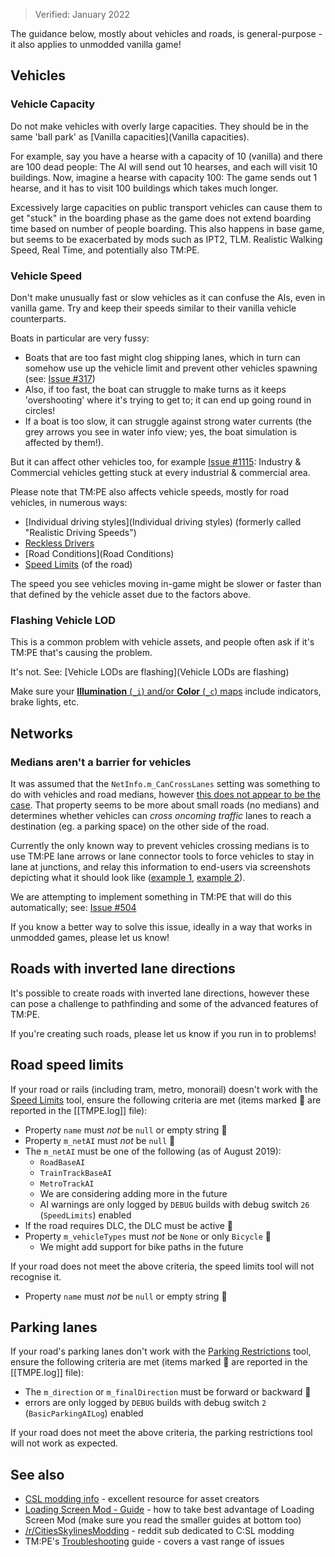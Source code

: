 > Verified: January 2022

The guidance below, mostly about vehicles and roads, is general-purpose - it also applies to unmodded vanilla game!

## Vehicles

### Vehicle Capacity

Do not make vehicles with overly large capacities. They should be in the same 'ball park' as [Vanilla capacities](Vanilla capacities).

For example, say you have a hearse with a capacity of 10 (vanilla) and there are 100 dead people: The AI will send out 10 hearses, and each will visit 10 buildings. Now, imagine a hearse with capacity 100: The game sends out 1 hearse, and it has to visit 100 buildings which takes much longer.

Excessively large capacities on public transport vehicles can cause them to get "stuck" in the boarding phase as the game does not extend boarding time based on number of people boarding. This also happens in base game, but seems to be exacerbated by mods such as IPT2, TLM. Realistic Walking Speed, Real Time, and potentially also TM:PE.

### Vehicle Speed

Don't make unusually fast or slow vehicles as it can confuse the AIs, even in vanilla game. Try and keep their speeds similar to their vanilla vehicle counterparts.

Boats in particular are very fussy:

* Boats that are too fast might clog shipping lanes, which in turn can somehow use up the vehicle limit and prevent other vehicles spawning (see: [Issue #317](https://github.com/krzychu124/Cities-Skylines-Traffic-Manager-President-Edition/issues/317))
* Also, if too fast, the boat can struggle to make turns as it keeps 'overshooting' where it's trying to get to; it can end up going round in circles!
* If a boat is too slow, it can struggle against strong water currents (the grey arrows you see in water info view; yes, the boat simulation is affected by them!).

But it can affect other vehicles too, for example [Issue #1115](https://github.com/CitiesSkylinesMods/TMPE/issues/1115): Industry & Commercial vehicles getting stuck at every industrial & commercial area.

Please note that TM:PE also affects vehicle speeds, mostly for road vehicles, in numerous ways:

* [Individual driving styles](Individual driving styles) (formerly called "Realistic Driving Speeds")
* [Reckless Drivers](Reckless-Drivers.md)
* [Road Conditions](Road Conditions)
* [Speed Limits](Speed-Limits.md) (of the road)

The speed you see vehicles moving in-game might be slower or faster than that defined by the vehicle asset due to the factors above.

### Flashing Vehicle LOD

This is a common problem with vehicle assets, and people often ask if it's TM:PE that's causing the problem.

It's not. See: [Vehicle LODs are flashing](Vehicle LODs are flashing)

Make sure your [**Illumination** (```_i```) and/or **Color** (```_c```) maps](https://cslmodding.info/asset/vehicle/) include indicators, brake lights, etc.

## Networks

### Medians aren't a barrier for vehicles

It was assumed that the ```NetInfo.m_CanCrossLanes``` setting was something to do with vehicles and road medians, however [this does not appear to be the case](https://github.com/krzychu124/Cities-Skylines-Traffic-Manager-President-Edition/issues/192). That property seems to be more about small roads (no medians) and determines whether vehicles can _cross oncoming traffic_ lanes to reach a destination (eg. a parking space) on the other side of the road.

Currently the only known way to prevent vehicles crossing medians is to use TM:PE lane arrows or lane connector tools to force vehicles to stay in lane at junctions, and relay this information to end-users via screenshots depicting what it should look like ([example 1](https://steamcommunity.com/sharedfiles/filedetails/?id=1327917624), [example 2](https://steamcommunity.com/sharedfiles/filedetails/?id=1718180429)).

We are attempting to implement something in TM:PE that will do this automatically; see: [Issue #504](https://github.com/krzychu124/Cities-Skylines-Traffic-Manager-President-Edition/issues/504)

If you know a better way to solve this issue, ideally in a way that works in unmodded games, please let us know!

## Roads with inverted lane directions

It's possible to create roads with inverted lane directions, however these can pose a challenge to pathfinding and some of the advanced features of TM:PE.

If you're creating such roads, please let us know if you run in to problems!

## Road speed limits

If your road or rails (including tram, metro, monorail) doesn't work with the [Speed Limits](Speed-Limits.md) tool, ensure the following criteria are met (items marked 📜 are reported in the [[TMPE.log]] file):

* Property `name` must _not_ be `null` or empty string 📜 
* Property `m_netAI` must _not_ be `null` 📜 
* The `m_netAI` must be one of the following (as of August 2019):
    * `RoadBaseAI`
    * `TrainTrackBaseAI`
    * `MetroTrackAI`
    * We are considering adding more in the future
    * AI warnings are only logged by `DEBUG` builds with debug switch `26` (`SpeedLimits`) enabled
* If the road requires DLC, the DLC must be active 📜 
* Property `m_vehicleTypes` must _not_ be `None` or only `Bicycle` 📜 
    * We might add support for bike paths in the future

If your road does not meet the above criteria, the speed limits tool will not recognise it.
* Property `name` must _not_ be `null` or empty string 📜 

## Parking lanes
If your road's parking lanes don't work with the [Parking Restrictions](Parking-Restrictions.md) tool, ensure the following criteria are met (items marked 📜 are reported in the [[TMPE.log]] file):

* The `m_direction` or `m_finalDirection` must be forward or backward 📜 
* errors are only logged by `DEBUG` builds with debug switch `2` (`BasicParkingAILog`) enabled

If your road does not meet the above criteria, the parking restrictions tool will not work as expected.

## See also

* [CSL modding info](https://cslmodding.info/) - excellent resource for asset creators
* [Loading Screen Mod - Guide](https://steamcommunity.com/workshop/filedetails/discussion/667342976/1636416951459546732/) - how to take best advantage of Loading Screen Mod (make sure you read the smaller guides at bottom too)
* [/r/CitiesSkylinesModding](https://www.reddit.com/r/CitiesSkylinesModding/) - reddit sub dedicated to C:SL modding
* TM:PE's [Troubleshooting](Troubleshooting) guide - covers a vast range of issues